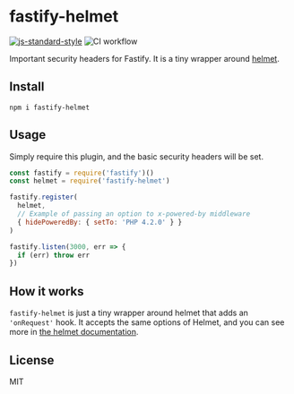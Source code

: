 # fastify-helmet

[![js-standard-style](https://img.shields.io/badge/code%20style-standard-brightgreen.svg?style=flat)](http://standardjs.com/) ![CI
workflow](https://github.com/fastify/fastify-helmet/workflows/CI%20workflow/badge.svg)

Important security headers for Fastify. It is a tiny wrapper around
[helmet](http://npm.im/helmet).

## Install
```
npm i fastify-helmet
```

## Usage

Simply require this plugin, and the basic security headers will be set.

```js
const fastify = require('fastify')()
const helmet = require('fastify-helmet')

fastify.register(
  helmet,
  // Example of passing an option to x-powered-by middleware
  { hidePoweredBy: { setTo: 'PHP 4.2.0' } }
)

fastify.listen(3000, err => {
  if (err) throw err
})
```

## How it works

`fastify-helmet` is just a tiny wrapper around helmet that adds an `'onRequest'` hook.
It accepts the same options of Helmet, and you can see more in [the helmet documentation](https://helmetjs.github.io/docs/).

## License

MIT
